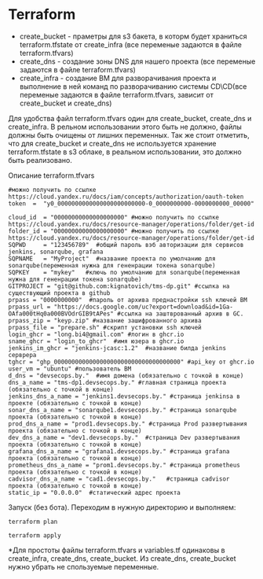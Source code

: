   # Terraform
  - create_bucket - праметры для s3 бакета, в которм будет храниться terraform.tfstate от create_infra  (все переменые задаются в файле terraform.tfvars)
  - create_dns - создание зоны DNS для нашего проекта (все переменые задаются в файле terraform.tfvars)
  - create_infra - создание ВМ для разворачивания проекта и выполнение в ней команд по разворачиванию системы CD\CD(все переменые задаются в файле terraform.tfvars, зависит от create_bucket и create_dns)
    
Для удобства файл terraform.tfvars один для create_bucket, create_dns и create_infra. В рельном использовании этого быть не должно, файлы должны быть очищены от лишних переменных. Так же стоит отметить, что для create_bucket и create_dns не используется хранение terraform.tfstate в s3 облаке, в реальном использовании, это должно быть реализовано. 


Описание terraform.tfvars
```shell
#можно получить по ссылке https://cloud.yandex.ru/docs/iam/concepts/authorization/oauth-token
token  =  "y0_0000000000000000000000000-0_0000000000-0000000000_00000"

cloud_id  = "00000000000000000000" #можно получить по ссылке https://cloud.yandex.ru/docs/resource-manager/operations/folder/get-id
folder_id = "00000000000000000000" #можно получить по ссылке https://cloud.yandex.ru/docs/resource-manager/operations/folder/get-id 
SQPWD     = "123456789"  #общий пароль вэб авторизации для сервисов jenkins, sonarqube, grafana
SQPNAME   = "MyProject"  #название проекта по умолчанию для sonarqube(переменная нужна для гененрации токена sonarqube)
SQPKEY    = "mykey"   #ключь по умолчанию для sonarqube(переменная нужна для гененрации токена sonarqube)
GITPROJECT = "git@github.com:kignatovich/tms-dp.git" #ссылка на существующий проекта в github
prpass = "0000000000"  #пароль от архива преднастройки ssh ключей ВМ
prpass_url = "https://docs.google.com/uc?export=download&id=1Ga-OAfa000tHq0a000BVOdrGIB9tAPes" #ссылка на заштврованный архив в GC.
prpass_zip = "keyp.zip" #название зашифрованного архива
prpass_file = "prepare.sh" #скрипт установки ssh ключей
login_ghcr = "long.bi4@gmail.com" #логин в ghcr.io 
sname_ghcr = "login_to_ghcr"  #имя юзера в ghcr.io
jenkins_im_ghcr = "jenkins-jcasc:1.2"  #название билда jenkins серврера
tghcr = "ghp_000000000000000000000000000000000000" #api_key от ghcr.io
user_vm = "ubuntu" #пользователь ВМ
d_dns = "devsecops.by."  #имя домена (обязательно с точкой в конце)
dns_a_name = "tms-dp1.devsecops.by." #главная страница проекта (обязательно с точкой в конце)
jenkins_dns_a_name = "jenkins1.devsecops.by." #страница jenkinsa в проекте (обязательно с точкой в конце)
sonar_dns_a_name = "sonarqube1.devsecops.by." #страница sonarqube проекта (обязательно с точкой в конце)
prod_dns_a_name = "prod1.devsecops.by." #страница Prod развертывания проекта (обязательно с точкой в конце)
dev_dns_a_name = "dev1.devsecops.by."  #страница Dev развертывания проекта (обязательно с точкой в конце)
grafana_dns_a_name = "grafana1.devsecops.by." #страница grafana проекта (обязательно с точкой в конце)
prometheus_dns_a_name = "prom1.devsecops.by." #страница prometheus проекта (обязательно с точкой в конце)
cadvisor_dns_a_name = "cad1.devsecops.by."   #страница cadvisor проекта (обязательно с точкой в конце)
static_ip = "0.0.0.0"  #статический адрес проекта
```

Запуск (без бота). Переходим в нужную директорию и выполняем:
```shell
terraform plan
```

```shell
terraform apply
```

*Для простоты файлы terraform.tfvars и variables.tf одинаковы в create_infra, create_dns, create_bucket. Из create_dns, create_bucket нужно убрать не спользуемые переменные.
